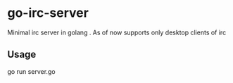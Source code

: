 # go-irc-server
Minimal irc server in golang . As of now supports only desktop clients of irc

## Usage
go run server.go <port>
